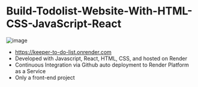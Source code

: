# Build-Todolist-Website-With-HTML-CSS-JavaScript-React
![image](https://user-images.githubusercontent.com/110987982/212866103-5c3d5120-aaad-4c05-b16a-0aec3dd5430b.png)
 - https://keeper-to-do-list.onrender.com
 - Developed with Javascript, React, HTML, CSS, and hosted on Render
 - Continuous Integration via Github auto deployment to Render Platform as a Service
 - Only a front-end project
